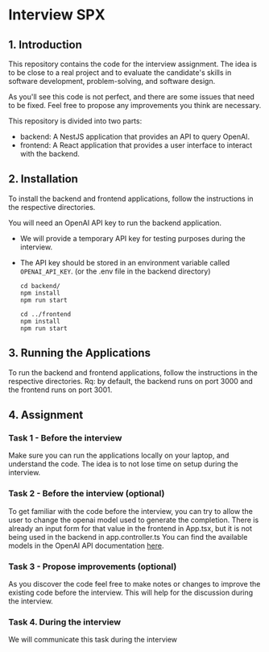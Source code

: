 # Interview SPX

## 1. Introduction
This repository contains the code for the interview assignment. The idea is to be close to a real project
and to evaluate the candidate's skills in software development, problem-solving, and software design.

As you'll see this code is not perfect, and there are some issues that need to be fixed.
Feel free to propose any improvements you think are necessary.

This repository is divided into two parts:

- backend: A NestJS application that provides an API to query OpenAI.
- frontend: A React application that provides a user interface to interact with the backend.

## 2. Installation
To install the backend and frontend applications, follow the instructions in the respective directories.

You will need an OpenAI API key to run the backend application. 
- We will provide a temporary API key for testing purposes during the interview.
- The API key should be stored in an environment variable called `OPENAI_API_KEY`. (or the .env file in the backend directory)

  ```
  cd backend/
  npm install
  npm run start

  cd ../frontend
  npm install
  npm run start
  ```

## 3. Running the Applications
To run the backend and frontend applications, follow the instructions in the respective directories.
Rq: by default, the backend runs on port 3000 and the frontend runs on port 3001.

## 4. Assignment

### Task 1 - Before the interview
Make sure you can run the applications locally on your laptop, and understand the code. The idea is to not lose time on setup during the interview.

### Task 2 - Before the interview (optional)
To get familiar with the code before the interview, you can try to allow the user to change the openai model used to generate the completion.
There is already an input form for that value in the frontend in App.tsx, but it is not being used in the backend in app.controller.ts
You can find the available models in the OpenAI API documentation [here](https://platform.openai.com/docs/api-reference/chat/create).

### Task 3 - Propose improvements (optional)
As you discover the code feel free to make notes or changes to improve the existing code before the interview.
This will help for the discussion during the interview.

### Task 4. During the interview

We will communicate this task during the interview
